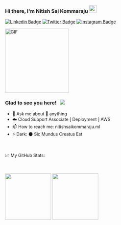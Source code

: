 ### Hi there, I'm Nitish Sai Kommaraju <img src="https://media.giphy.com/media/hvRJCLFzcasrR4ia7z/giphy.gif" width="25px">
[![Linkedin Badge](https://img.shields.io/badge/-LinkedIn-0e76a8?style=flat-square&logo=Linkedin&logoColor=white)](https://www.linkedin.com/in/kommarajunitishsai)
[![Twitter Badge](https://img.shields.io/badge/-Twitter-00acee?style=flat-square&logo=Twitter&logoColor=white)](https://twitter.com/Nitishsaik)
[![Instagram Badge](https://img.shields.io/badge/-Instagram-e4405f?style=flat-square&logo=Instagram&logoColor=white)](https://www.instagram.com/nitishsaik/)


<img align="center" alt="GIF" src="https://nitishsaikommaraju.ml/static/media/nitish.e1de6f3b.png" width="208em"  />


### Glad to see you here! &nbsp; ![](https://visitor-badge.glitch.me/badge?page_id=nitishsai9)
- 💬 Ask me about 🌝 anything
- ☁️ Cloud Support Associate [ Deployment ] AWS
- 📫 How to reach me: nitishsaikommaraju.ml
- ⚡ Dark: 🌑 Sic Mundus Creatus Est

<br>



📈 My GitHub Stats:

<br>
<p>
  <img height="150em" src="https://github-readme-stats.vercel.app/api?username=nitishsai9&show_icons=true&hide_border=true&&count_private=true&include_all_commits=true" />
  <img height="150em" src="https://github-readme-stats.vercel.app/api/top-langs/?username=nitishsai9&exclude_repo=KNN-Image-Classification&show_icons=true&hide_border=true&layout=compact&langs_count=8"/>
</p>
